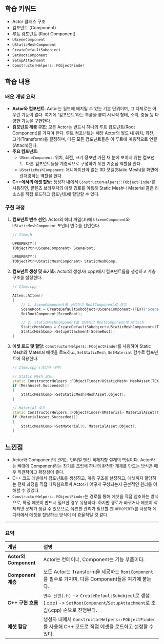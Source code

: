 ## 학습 키워드

  - Actor 클래스 구조
  - 컴포넌트 (Component)
  - 루트 컴포넌트 (Root Component)
  - `USceneComponent`
  - `UStaticMeshComponent`
  - `CreateDefaultSubobject`
  - `SetRootComponent`
  - `SetupAttachment`
  - `ConstructorHelpers::FObjectFinder`

## 학습 내용

### 배운 개념 요약

  - **Actor와 컴포넌트**: Actor는 월드에 배치될 수 있는 기본 단위이며, 그 자체로는 아무런 기능이 없다.  여기에 '컴포넌트'라는 부품을 붙여 시각적 형태, 소리, 충돌 등 다양한 기능을 구현한다.
  - **컴포넌트 계층 구조**: 모든 Actor는 반드시 하나의 루트 컴포넌트(Root Component)를 가져야 한다. 루트 컴포넌트는 해당 Actor의 월드 내 위치, 회전, 크기(Transform)를 결정하며, 다른 모든 컴포넌트들은 이 루트에 계층적으로 연결(Attach)된다.
  - **주요 컴포넌트**:
      - `USceneComponent`: 위치, 회전, 크기 정보만 가진 채 눈에 보이지 않는 컴포넌트. 다른 컴포넌트들을 계층적으로 구성하기 위한 기준점 역할을 한다.
      - `UStaticMeshComponent`: 애니메이션이 없는 3D 모델(Static Mesh)을 화면에 렌더링하는 역할을 한다.
  - **C++에서의 에셋 할당**: 생성자 내에서 `ConstructorHelpers::FObjectFinder`를 사용하면, 콘텐츠 브라우저의 에셋 경로를 이용해 Static Mesh나 Material 같은 리소스를 직접 로드하고 컴포넌트에 할당할 수 있다.

### 구현 과정

1.  **컴포넌트 변수 선언**: Actor의 헤더 파일(.h)에 `USceneComponent`와 `UStaticMeshComponent` 포인터 변수를 선언한다.

    ```cpp
    // Item.h

    UPROPERTY()
    TObjectPtr<USceneComponent> SceneRoot;

    UPROPERTY()
    TObjectPtr<UStaticMeshComponent> StaticMeshComp;
    ```

2.  **컴포넌트 생성 및 초기화**: Actor의 생성자(.cpp)에서 컴포넌트들을 생성하고 계층 구조를 설정한다.

    ```cpp
    // Item.cpp

    AItem::AItem()
    {
        // 1. SceneComponent를 생성하고 RootComponent로 설정
        SceneRoot = CreateDefaultSubobject<USceneComponent>(TEXT("SceneRoot"));
        SetRootComponent(SceneRoot);

        // 2. StaticMeshComponent를 생성하고 RootComponent에 Attach
        StaticMeshComp = CreateDefaultSubobject<UStaticMeshComponent>(TEXT("StaticMesh"));
        StaticMeshComp->SetupAttachment(SceneRoot);
    }
    ```

3.  **에셋 로드 및 할당**: `ConstructorHelpers::FObjectFinder`를 사용하여 Static Mesh와 Material 에셋을 로드하고, `SetStaticMesh`, `SetMaterial` 함수로 컴포넌트에 적용한다.

    ```cpp
    // Item.cpp (생성자 내부)

    // Static Mesh 로드
    static ConstructorHelpers::FObjectFinder<UStaticMesh> MeshAsset(TEXT("/Game/Resources/Props/SM_Chair.SM_Chair"));
    if (MeshAsset.Succeeded())
    {
        StaticMeshComp->SetStaticMesh(MeshAsset.Object);
    }

    // Material 로드
    static ConstructorHelpers::FObjectFinder<UMaterial> MaterialAsset(TEXT("/Game/Resources/Materials/M_Metal_Gold.M_Metal_Gold"));
    if (MaterialAsset.Succeeded())
    {
        StaticMeshComp->SetMaterial(0, MaterialAsset.Object);
    }
    ```

## 느낀점

  - Actor와 Component의 관계는 언리얼 엔진 객체지향 설계의 핵심이다. Actor라는 뼈대에 Component라는 장기를 조립해 하나의 완전한 개체를 만드는 방식은 매우 직관적이고 확장성이 좋다.
  - C++ 코드 레벨에서 컴포넌트를 생성하고, 계층 구조를 설정하고, 에셋까지 할당하는 전체 과정을 직접 다뤄봄으로써 Actor가 어떻게 구성되는지 근본적인 원리를 이해할 수 있었다.
  - `ConstructorHelpers::FObjectFinder`는 경로를 통해 에셋을 직접 참조하는 방식으로, 특정 에셋이 반드시 필요한 경우 유용하다. 하지만 경로가 바뀌거나 에셋이 삭제되면 문제가 생길 수 있으므로, 유연한 관리가 필요할 땐 `UPROPERTY`를 사용해 에디터에서 에셋을 할당하는 방식이 더 효율적일 것 같다.

-----

### 요약

| 개념 | 설명 |
| :--- | :--- |
| **Actor와 Component** | Actor는 컨테이너, Component는 기능 부품이다.  |
| **Component 계층** | 모든 Actor는 Transform을 제공하는 `RootComponent`를 필수로 가지며, 다른 Component들은 여기에 붙는다.|
| **C++ 구현 흐름** | `변수 선언(.h)` -\> `CreateDefaultSubobject`로 생성(.cpp) -\> `SetRootComponent`/`SetupAttachment`로 조립(.cpp) 순으로 진행된다. |
| **에셋 할당** | 생성자 내에서 `ConstructorHelpers::FObjectFinder`를 사용해 C++ 코드로 직접 에셋을 로드하고 설정할 수 있다.|
